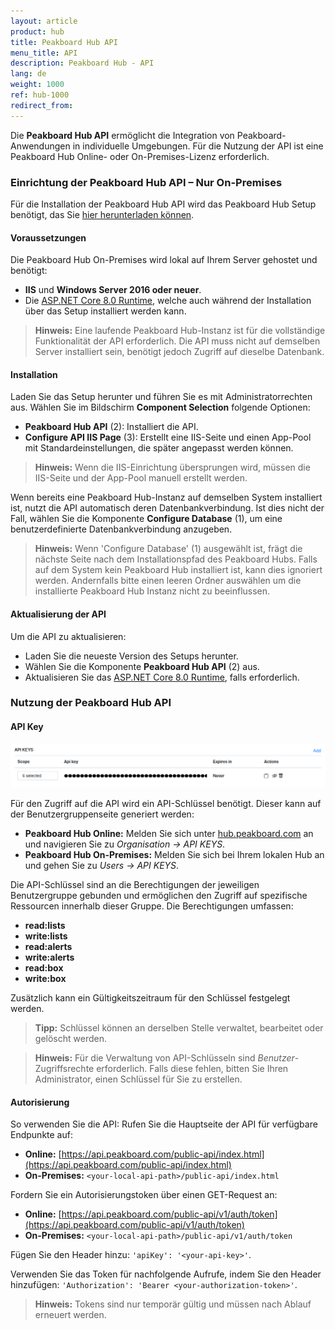 ```yaml
---
layout: article
product: hub
title: Peakboard Hub API
menu_title: API
description: Peakboard Hub - API
lang: de
weight: 1000
ref: hub-1000
redirect_from:
---
```


Die **Peakboard Hub API** ermöglicht die Integration von Peakboard-Anwendungen in individuelle Umgebungen. Für die Nutzung der API ist eine Peakboard Hub Online- oder On-Premises-Lizenz erforderlich.

### Einrichtung der Peakboard Hub API – Nur On-Premises

Für die Installation der Peakboard Hub API wird das Peakboard Hub Setup benötigt, das Sie [hier herunterladen können](https://peakboard.com/download/PeakboardHub/master/PeakboardHubSetup.exe).

#### Voraussetzungen

Die Peakboard Hub On-Premises wird lokal auf Ihrem Server gehostet und benötigt:
- **IIS** und **Windows Server 2016 oder neuer**.
- Die [ASP.NET Core 8.0 Runtime](https://dotnet.microsoft.com/en-us/download/dotnet/thank-you/runtime-aspnetcore-8.0.6-windows-hosting-bundle-installer), welche auch während der Installation über das Setup installiert werden kann.

> **Hinweis:** Eine laufende Peakboard Hub-Instanz ist für die vollständige Funktionalität der API erforderlich. Die API muss nicht auf demselben Server installiert sein, benötigt jedoch Zugriff auf dieselbe Datenbank.

#### Installation

Laden Sie das Setup herunter und führen Sie es mit Administratorrechten aus.
Wählen Sie im Bildschirm **Component Selection** folgende Optionen:
   - **Peakboard Hub API** (2): Installiert die API.
   - **Configure API IIS Page** (3): Erstellt eine IIS-Seite und einen App-Pool mit Standardeinstellungen, die später angepasst werden können.

> **Hinweis:** Wenn die IIS-Einrichtung übersprungen wird, müssen die IIS-Seite und der App-Pool manuell erstellt werden.

Wenn bereits eine Peakboard Hub-Instanz auf demselben System installiert ist, nutzt die API automatisch deren Datenbankverbindung. Ist dies nicht der Fall, wählen Sie die Komponente **Configure Database** (1), um eine benutzerdefinierte Datenbankverbindung anzugeben.


> **Hinweis:** Wenn 'Configure Database' (1) ausgewählt ist, frägt die nächste Seite nach dem Installationspfad des Peakboard Hubs. Falls auf dem System kein Peakboard Hub installiert ist, kann dies ignoriert werden. Andernfalls bitte einen leeren Ordner auswählen um die installierte Peakboard Hub Instanz nicht zu beeinflussen.

#### Aktualisierung der API

Um die API zu aktualisieren:
- Laden Sie die neueste Version des Setups herunter.
- Wählen Sie die Komponente **Peakboard Hub API** (2) aus.
- Aktualisieren Sie das [ASP.NET Core 8.0 Runtime](https://dotnet.microsoft.com/en-us/download/dotnet/thank-you/runtime-aspnetcore-8.0.6-windows-hosting-bundle-installer), falls erforderlich.

### Nutzung der Peakboard Hub API

#### API Key

![API key Verwaltung](/assets/images/hub/hub_api-installation-02.png)

Für den Zugriff auf die API wird ein API-Schlüssel benötigt. Dieser kann auf der Benutzergruppenseite generiert werden:

- **Peakboard Hub Online:** Melden Sie sich unter [hub.peakboard.com](https://hub.peakboard.com) an und navigieren Sie zu *Organisation → API KEYS*.
- **Peakboard Hub On-Premises:** Melden Sie sich bei Ihrem lokalen Hub an und gehen Sie zu *Users → API KEYS*.

Die API-Schlüssel sind an die Berechtigungen der jeweiligen Benutzergruppe gebunden und ermöglichen den Zugriff auf spezifische Ressourcen innerhalb dieser Gruppe. Die Berechtigungen umfassen:
- **read:lists**
- **write:lists**
- **read:alerts**
- **write:alerts**
- **read:box**
- **write:box**

Zusätzlich kann ein Gültigkeitszeitraum für den Schlüssel festgelegt werden.

> **Tipp:** Schlüssel können an derselben Stelle verwaltet, bearbeitet oder gelöscht werden.

> **Hinweis:** Für die Verwaltung von API-Schlüsseln sind *Benutzer*-Zugriffsrechte erforderlich. Falls diese fehlen, bitten Sie Ihren Administrator, einen Schlüssel für Sie zu erstellen.

#### Autorisierung

So verwenden Sie die API:
Rufen Sie die Hauptseite der API für verfügbare Endpunkte auf:
   - **Online:** [https://api.peakboard.com/public-api/index.html](https://api.peakboard.com/public-api/index.html)
   - **On-Premises:** `<your-local-api-path>/public-api/index.html`

Fordern Sie ein Autorisierungstoken über einen GET-Request an:
   - **Online:** [https://api.peakboard.com/public-api/v1/auth/token](https://api.peakboard.com/public-api/v1/auth/token)
   - **On-Premises:** `<your-local-api-path>/public-api/v1/auth/token`

   Fügen Sie den Header hinzu: `'apiKey': '<your-api-key>'`.

Verwenden Sie das Token für nachfolgende Aufrufe, indem Sie den Header hinzufügen:
   `'Authorization': 'Bearer <your-authorization-token>'`.

> **Hinweis:** Tokens sind nur temporär gültig und müssen nach Ablauf erneuert werden.
